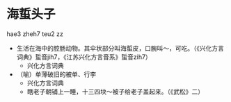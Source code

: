 # 海蜇头子
hae3 zheh7 teu2 zz
+ 生活在海中的腔肠动物。其伞状部分叫海蜇皮，口腕叫～，可吃。（《兴化方言词典》蜇音jih7，《江苏兴化方言音系》蜇音zih7）
  * 兴化方言词典
+ （喻）单薄破旧的被单、行李
  * 兴化方言词典
  - 瞎老子朝铺上一睡，十三四块～被子给老子盖起来。（《武松》二）
